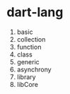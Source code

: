 # dart-lang
1. basic
2. collection
3. function
4. class
5. generic
6. asynchrony
7. library
8. libCore